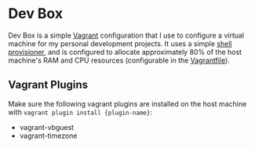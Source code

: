 # Dev Box #

Dev Box is a simple [Vagrant][vagrant] configuration that I use to
configure a virtual machine for my personal development projects. It
uses a simple [shell provisioner][shell-provisioner], and is configured
to allocate approximately 80% of the host machine's RAM and CPU
resources (configurable in the [Vagrantfile][vagrantfile]).

## Vagrant Plugins ##

Make sure the following vagrant plugins are installed on the host
machine with `vagrant plugin install {plugin-name}`:

* vagrant-vbguest
* vagrant-timezone

[vagrant]: http://vagrantup.com
[shell-provisioner]: provision.sh
[vagrantfile]: Vagrantfile
